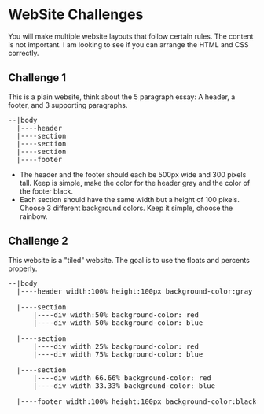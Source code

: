 # WebSite Challenges

You will make multiple website layouts that follow certain rules.  The content is not important.  I am looking to see if you can arrange the HTML and CSS correctly.

## Challenge 1
This is a plain website, think about the 5 paragraph essay: A header, a footer, and 3 supporting paragraphs.
<pre>
--|body
  |----header
  |----section
  |----section
  |----section
  |----footer
</pre>
-  The header and the footer should each be 500px wide and 300 pixels tall.  Keep is simple, make the color for the header gray and the color of the footer black.
-  Each section should have the same width but a height of 100 pixels.  Choose 3 different background colors.  Keep it simple, choose the rainbow.

## Challenge 2
This website is a "tiled" website.  The goal is to use the floats and percents properly.
<pre>
--|body
  |----header width:100% height:100px background-color:gray

  |----section
      |----div width:50% background-color: red
      |----div width 50% background-color: blue

  |----section
      |----div width 25% background-color: red
      |----div width 75% background-color: blue

  |----section
      |----div width 66.66% background-color: red
      |----div width 33.33% background-color: blue

  |----footer width:100% height:100px background-color:black
</pre>
